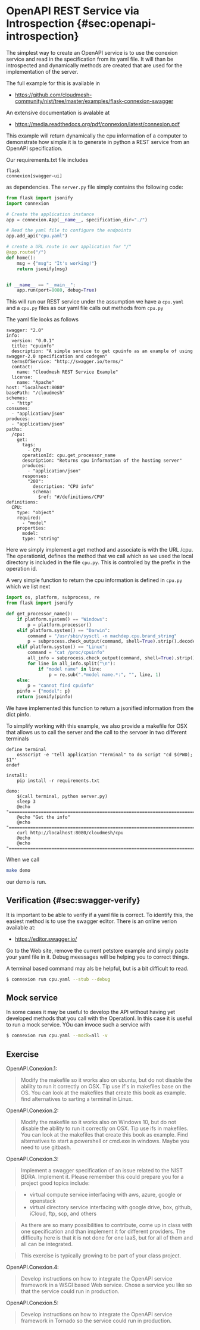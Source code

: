 # OpenAPI REST Service via Introspection {#sec:openapi-introspection}

The simplest way to create an OpenAPI service is to use the conexion
service and read in the specification from its yaml file. It will than
be introspected and dynamically methods are created that are used for
the implementation of the server.

The full example for this is available in

* <https://github.com/cloudmesh-community/nist/tree/master/examples/flask-connexion-swagger>

An extensive documentation is avalable at

* <https://media.readthedocs.org/pdf/connexion/latest/connexion.pdf>

This example will return dynamically the cpu information of a computer to
demonstrate how simple it is to generate in python a REST service from an
OpenAPI specification.

Our requirements.txt file includes

```
flask
connexion[swagger-ui]
```
as dependencies. The `server.py` file simply contains the following code:

```python
from flask import jsonify
import connexion

# Create the application instance
app = connexion.App(__name__, specification_dir="./")

# Read the yaml file to configure the endpoints
app.add_api("cpu.yaml")

# create a URL route in our application for "/"
@app.route("/")
def home():
    msg = {"msg": "It's working!"}
    return jsonify(msg)


if __name__ == "__main__":
    app.run(port=8080, debug=True)
```

This will run our REST service under the assumption we have a
`cpu.yaml` and a `cpu.py` files as our yaml file calls out methods
from `cpu.py`

The yaml file looks as follows

```
swagger: "2.0"
info:
  version: "0.0.1"
  title: "cpuinfo"
  description: "A simple service to get cpuinfo as an example of using swagger-2.0 specification and codegen"
  termsOfService: "http://swagger.io/terms/"
  contact:
    name: "Cloudmesh REST Service Example"
  license:
    name: "Apache"
host: "localhost:8080"
basePath: "/cloudmesh"
schemes:
  - "http"
consumes:
  - "application/json"
produces:
  - "application/json"
paths:
  /cpu:
    get:
      tags:
        - CPU
      operationId: cpu.get_processor_name
      description: "Returns cpu information of the hosting server"
      produces:
        - "application/json"
      responses:
        "200":
          description: "CPU info"
          schema:
            $ref: "#/definitions/CPU"
definitions:
  CPU:
    type: "object"
    required:
      - "model"
    properties:
      model:
      type: "string"
 ```

Here we simply implement a get method and associate is with the URL
/cpu. The operationid, defines the method that we call which as we
used the local directory is included in the file `cpu.py`. This is
controlled by the prefix in the operation id.

A very simple function to return the cpu information is defined in
`cpu.py` which we list next

```python
import os, platform, subprocess, re
from flask import jsonify

def get_processor_name():
    if platform.system() == "Windows":
        p = platform.processor()
    elif platform.system() == "Darwin":
        command = "/usr/sbin/sysctl -n machdep.cpu.brand_string"
        p = subprocess.check_output(command, shell=True).strip().decode()
    elif platform.system() == "Linux":
        command = "cat /proc/cpuinfo"
        all_info = subprocess.check_output(command, shell=True).strip().decode()
        for line in all_info.split("\n"):
            if "model name" in line:
                p = re.sub(".*model name.*:", "", line, 1)
    else:
        p = "cannot find cpuinfo"
    pinfo = {"model": p}
    return jsonify(pinfo)
```

We have implemented this function to return a jsonified information
from the dict pinfo.

To simplify working with this example, we also provide a makefile for
OSX that allows us to call the server and the call to the servoer in
two different terminals

```
define terminal
	osascript -e 'tell application "Terminal" to do script "cd $(PWD); $1"'
endef

install:
	pip install -r requirements.txt

demo:
	$(call terminal, python server.py)
	sleep 3
	@echo "==============================================================================="
	@echo "Get the info"
	@echo "==============================================================================="
	curl http://localhost:8080/cloudmesh/cpu
	@echo
	@echo "==============================================================================="
```

When we call

```bash
make demo
```

our demo is run.

## Verification {#sec:swagger-verify}

It is important to be able to verify if a yaml file is correct. To identify
this, the easiest method is to use the swagger editor. There is an online verion
available at:

* <https://editor.swagger.io/>

Go to the Web site, remove the current petstore example and simply paste your yaml file in it.
Debug meessages will be helping you to correct things.

A terminal based command may als be helpful, but is a bit difficult to read.

```bash
$ connexion run cpu.yaml --stub --debug
```

## Mock service

In some cases it may be useful to develop the API without having yet developed
methods that you call with the OperationI. In this case it is useful to run a
mock service. YOu can invoce such a service with

```bash
$ connexion run cpu.yaml --mock=all -v
```

## Exercise

OpenAPI.Conexion.1:

> Modify the makefile so it works also on ubuntu, but do not disable
> the ability to run it correctly on OSX. Tip use if's in makefiles
> base on the OS. You can look at the makefiles that create this book
> as example. find alternatives to sarting a terminal in Linux.

OpenAPI.Conexion.2:

> Modify the makefile so it works also on Windows 10, but do not
> disable the ability to run it correctly on OSX. Tip use ifs in
> makefiles. You can look at the makefiles that create this book as
> example. Find alternatives to start a powershell or cmd.exe in
> windows. Maybe you need to use gitbash.

OpenAPI.Conexion.3:

> Implement a swagger specification of an issue related to the NIST
> BDRA. Implement it. Please remember this could prepare you for a
> project good topics include:

> * virtual compute service interfacing with aws, azure, google or openstack
> * virtual directory service interfacing with google drive, box,
>   github, iCloud, ftp, scp, and others

> As there are so many possibilities to contribute, come up in class with
> one specification and than implement it for different providers. The
> difficulty here is that it is not done for one IaaS, but for all of
> them and all can be integrated.

> This exercise is typically growing to be part of your class project.

OpenAPI.Conexion.4:

> Develop instructions on how to integrate the OpenAPI service framework in a
> WSGI based Web service. Chose a service you like so that the service could
> run in production.

OpenAPI.Conexion.5:

> Develop instructions on how to integrate the OpenAPI service framework in
> Tornado so the service could run in production.


